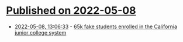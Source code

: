 # [Published on 2022-05-08](index.md)

* [2022-05-08, 13:06:33](https://news.ycombinator.com/item?id=31303660) - [65k fake students enrolled in the California junior college system](https://openthebooks.substack.com/p/65000-fake-students-enrolled-in-the)
